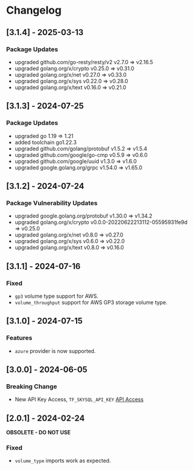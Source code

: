 # Changelog

## [3.1.4] - 2025-03-13
### Package Updates
- upgraded github.com/go-resty/resty/v2 v2.7.0 => v2.16.5
- upgraded golang.org/x/crypto v0.25.0 => v0.31.0
- upgraded golang.org/x/net v0.27.0 => v0.33.0
- upgraded golang.org/x/sys v0.22.0 => v0.28.0
- upgraded golang.org/x/text v0.16.0 => v0.21.0

## [3.1.3] - 2024-07-25
### Package Updates
- upgraded go 1.19 => 1.21
- added toolchain go1.22.3
- upgraded github.com/golang/protobuf v1.5.2 => v1.5.4
- upgraded github.com/google/go-cmp v0.5.9 => v0.6.0
- upgraded github.com/google/uuid v1.3.0 => v1.6.0
- upgraded google.golang.org/grpc v1.54.0 => v1.65.0

## [3.1.2] - 2024-07-24
### Package Vulnerability Updates
- upgraded google.golang.org/protobuf v1.30.0 => v1.34.2
- upgraded golang.org/x/crypto v0.0.0-20220622213112-05595931fe9d => v0.25.0
- upgraded golang.org/x/net v0.8.0 => v0.27.0
- upgraded golang.org/x/sys v0.6.0 => v0.22.0
- upgraded golang.org/x/text v0.8.0 => v0.16.0

## [3.1.1] - 2024-07-16
### Fixed
- `gp3` volume type support for AWS.
- `volume_throughput` support for AWS GP3 storage volume type.

## [3.1.0] - 2024-07-15
### Features
- `azure` provider is now supported.

## [3.0.0] - 2024-06-05
### Breaking Change
- New API Key Access, `TF_SKYSQL_API_KEY` [API Access](https://app.skysql.com/user-profile/api-keys)

## [2.0.1] - 2024-02-24
**OBSOLETE - DO NOT USE**
### Fixed
- `volume_type` imports work as expected.
